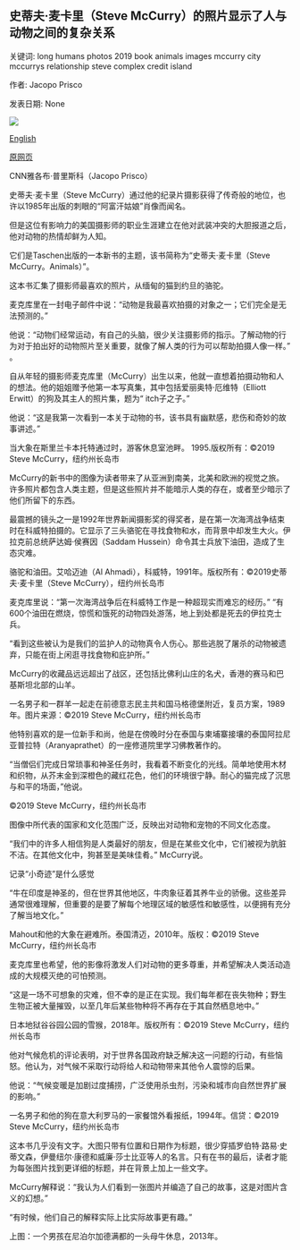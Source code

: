 ## 史蒂夫·麦卡里（Steve McCurry）的照片显示了人与动物之间的复杂关系

关键词: long humans photos 2019 book animals images mccurry city mccurrys relationship steve complex credit island

作者: Jacopo Prisco

发表日期: None

![](https://cdn.cnn.com/cnnnext/dam/assets/191021152945-fo-steve-mccurry-animals-p104-super-tease.jpg)

[English](Steve%20McCurry%27s%20photos%20show%20the%20complex%20relationship%20between%20humans%20and%20animals.md)

[原网页](https://edition.cnn.com/style/article/steve-mccurry-animal-photography/index.html)

CNN雅各布·普里斯科（Jacopo Prisco）

史蒂夫·麦卡里（Steve McCurry）通过他的纪录片摄影获得了传奇般的地位，也许以1985年出版的刺眼的“阿富汗姑娘”肖像而闻名。

但是这位有影响力的美国摄影师的职业生涯建立在他对武装冲突的大胆报道之后，他对动物的热情却鲜为人知。

它们是Taschen出版的一本新书的主题，该书简称为“史蒂夫·麦卡里（Steve McCurry。Animals）”。

这本书汇集了摄影师最喜欢的照片，从缅甸的猫到约旦的骆驼。

麦克库里在一封电子邮件中说：“动物是我最喜欢拍摄的对象之一；它们完全是无法预测的。”

他说：“动物们经常运动，有自己的头脑，很少关注摄影师的指示。了解动物的行为对于拍出好的动物照片至关重要，就像了解人类的行为可以帮助拍摄人像一样。” 。

自从年轻的摄影师麦克库里（McCurry）出生以来，他就一直想着拍摄动物和人的想法。他的姐姐赠予他第一本写真集，其中包括爱丽奥特·厄维特（Elliott Erwitt）的狗及其主人的照片集，题为“ itch子之子。”

他说：“这是我第一次看到一本关于动物的书，该书具有幽默感，悲伤和奇妙的故事讲述。”

当大象在斯里兰卡本托特通过时，游客休息室池畔。 1995.版权所有：©2019 Steve McCurry，纽约州长岛市

McCurry的新书中的图像为读者带来了从亚洲到南美，北美和欧洲的视觉之旅。许多照片都包含人类主题，但是这些照片并不能暗示人类的存在，或者至少暗示了他们所留下的东西。

最震撼的镜头之一是1992年世界新闻摄影奖的得奖者，是在第一次海湾战争结束时在科威特拍摄的。它显示了三头骆驼在寻找食物和水，而背景中却发生大火。伊拉克前总统萨达姆·侯赛因（Saddam Hussein）命令其士兵放下油田，造成了生态灾难。

骆驼和油田。艾哈迈迪（Al Ahmadi），科威特，1991年。版权所有：©2019史蒂夫·麦卡里（Steve McCurry），纽约州长岛市

麦克库里说：“第一次海湾战争后在科威特工作是一种超现实而难忘的经历。” “有600个油田在燃烧，惊慌和饿死的动物四处游荡，地上到处都是死去的伊拉克士兵。

“看到这些被认为是我们的监护人的动物真令人伤心。那些逃脱了屠杀的动物被遗弃，只能在街上闲逛寻找食物和庇护所。”

McCurry的收藏品远远超出了战区，还包括比佛利山庄的名犬，香港的赛马和巴基斯坦北部的山羊。

一名男子和一群羊一起走在前德意志民主共和国马格德堡附近，复员方案，1989年。图片来源：©2019 Steve McCurry，纽约州长岛市

他特别喜欢的是一位新手和尚，他是在傍晚时分在泰国与柬埔寨接壤的泰国阿拉尼亚普拉特（Aranyaprathet）的一座修道院里学习佛教著作的。

“当僧侣们完成日常琐事和神圣任务时，我看着不断变化的光线。简单地使用木材和织物，从芥末金到深橙色的藏红花色，他们的环境很宁静。耐心的猫完成了沉思与和平的场面，”他说。

©2019 Steve McCurry，纽约州长岛市

图像中所代表的国家和文化范围广泛，反映出对动物和宠物的不同文化态度。

“我们中的许多人相信狗是人类最好的朋友，但是在某些文化中，它们被视为肮脏不洁。在其他文化中，狗甚至是美味佳肴。” McCurry说。

记录“小奇迹”是什么感觉

“牛在印度是神圣的，但在世界其他地区，牛肉象征着其养牛业的骄傲。这些差异通常很难理解，但重要的是要了解每个地理区域的敏感性和敏感性，以便拥有充分了解当地文化。”

Mahout和他的大象在避难所。泰国清迈，2010年。版权：©2019 Steve McCurry，纽约州长岛市

麦克库里也希望，他的影像将激发人们对动物的更多尊重，并希望解决人类活动造成的大规模灭绝的可怕预测。

“这是一场不可想象的灾难，但不幸的是正在实现。我们每年都在丧失物种；野生生物正被大量摧毁，以至几年后某些物种将不再存在于其自然栖息地中。”

日本地狱谷谷园公园的雪猴，2018年。版权所有：©2019 Steve McCurry，纽约州长岛市

他对气候危机的评论表明，对于世界各国政府缺乏解决这一问题的行动，有些恼怒。他认为，对气候不采取行动将给人和动物带来其他令人震惊的后果。

他说：“气候变暖是加剧过度捕捞，广泛使用杀虫剂，污染和城市向自然世界扩展的影响。”

一名男子和他的狗在意大利罗马的一家餐馆外看报纸，1994年。信贷：©2019 Steve McCurry，纽约州长岛市

这本书几乎没有文字。大图只带有位置和日期作为标题，很少穿插罗伯特·路易·史蒂文森，伊曼纽尔·康德和威廉·莎士比亚等人的名言。只有在书的最后，读者才能为每张图片找到更详细的标题，并在背景上加上一些文字。

McCurry解释说：“我认为人们看到一张图片并编造了自己的故事，这是对图片含义的幻想。”

“有时候，他们自己的解释实际上比实际故事更有趣。”

上图：一个男孩在尼泊尔加德满都的一头母牛休息，2013年。